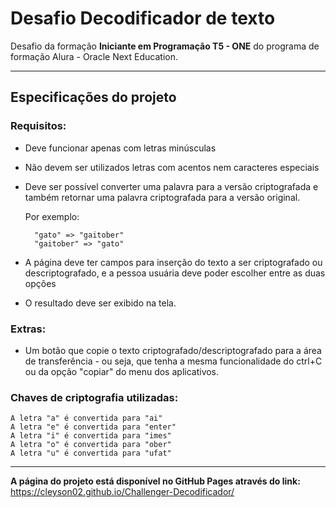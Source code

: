 # Desafio Decodificador de texto

Desafio da formação **Iniciante em Programação T5 - ONE** do programa de formação Alura - Oracle Next Education.

---

## Especificações do projeto

### Requisitos:

- Deve funcionar apenas com letras minúsculas
- Não devem ser utilizados letras com acentos nem caracteres especiais
- Deve ser possível converter uma palavra para a versão criptografada e também retornar uma palavra criptografada para a versão original.

  Por exemplo:

        "gato" => "gaitober"
        "gaitober" => "gato"

- A página deve ter campos para inserção do texto a ser criptografado ou descriptografado, e a pessoa usuária deve poder escolher entre as duas opções
- O resultado deve ser exibido na tela.

### Extras:

- Um botão que copie o texto criptografado/descriptografado para a área de transferência - ou seja, que tenha a mesma funcionalidade do ctrl+C ou da opção "copiar" do menu dos aplicativos.

### Chaves de criptografia utilizadas:

    A letra "a" é convertida para "ai"
    A letra "e" é convertida para "enter"
    A letra "i" é convertida para "imes"
    A letra "o" é convertida para "ober"
    A letra "u" é convertida para "ufat"

---

**A página do projeto está disponível no GitHub Pages através do link:** https://cleyson02.github.io/Challenger-Decodificador/
